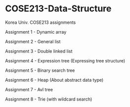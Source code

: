 # COSE213-Data-Structure
Korea Univ. COSE213 assignments

Assignment 1 - Dynamic array

Assignment 2 - General list

Assignment 3 - Double linked list

Assignment 4 - Expression tree (Expressing tree structure)

Assignment 5 - Binary search tree 

Assignment 6 - Heap (About abstract data type)

Assignment 7 - Avl tree

Assignment 8 - Trie (with wildcard search)
